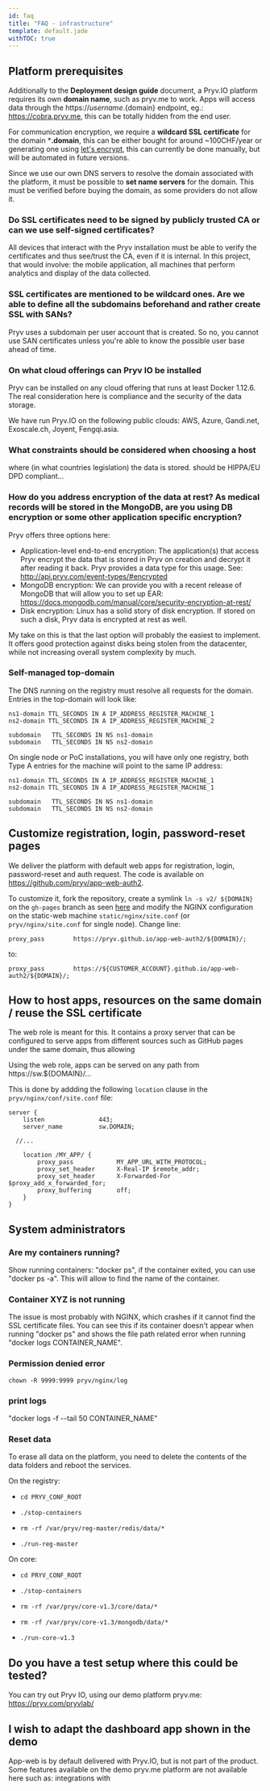 ```yaml
---
id: faq
title: "FAQ - infrastructure"
template: default.jade
withTOC: true
---
```


## Platform prerequisites

Additionally to the **Deployment design guide** document, a Pryv.IO platform requires its own **domain name**, such as pryv.me to work. Apps will access data through the https://${username}.${domain} endpoint, eg.: https://cobra.pryv.me, this can be totally hidden from the end user.

For communication encryption, we require a **wildcard SSL certificate** for the domain ***.domain**, this can be either bought for around ~100CHF/year or generating one using [let's encrypt](https://letsencrypt.org/), this can currently be done manually, but will be automated in future versions.

Since we use our own DNS servers to resolve the domain associated with the platform, it must be possible to **set name servers** for the domain. This must be verified before buying the domain, as some providers do not allow it.

### Do SSL certificates need to be signed by publicly trusted CA or can we use self-signed certificates?

All devices that interact with the Pryv installation must be able to verify the certificates and thus see/trust the CA, even if it is internal. In this project, that would involve: the mobile application, all machines that perform analytics and display of the data collected.

### SSL certificates are mentioned to be wildcard ones. Are we able to define all the subdomains beforehand and rather create SSL with SANs?

Pryv uses a subdomain per user account that is created. So no, you cannot use SAN certificates unless you're able to know the possible user base ahead of time.

### On what cloud offerings can Pryv IO be installed

Pryv can be installed on any cloud offering that runs at least Docker 1.12.6. The real consideration here is compliance and the security of the data storage.

We have run Pryv.IO on the following public clouds: AWS, Azure, Gandi.net, Exoscale.ch, Joyent, Fengqi.asia.

### What constraints should be considered when choosing a host

where (in what countries legislation) the data is stored. should be HIPPA/EU DPD compliant…

### How do you address encryption of the data at rest? As medical records will be stored in the MongoDB, are you using DB encryption or some other application specific encryption?

Pryv offers three options here:

- Application-level end-to-end encryption: The application(s) that access Pryv encrypt the data that is stored in Pryv on creation and decrypt it after reading it back. Pryv provides a data type for this usage. See: <http://api.pryv.com/event-types/#encrypted>
- MongoDB encryption: We can provide you with a recent release of MongoDB that will allow you to set up EAR: <https://docs.mongodb.com/manual/core/security-encryption-at-rest/>
- Disk encryption: Linux has a solid story of disk encryption. If stored on such a disk, Pryv data is encrypted at rest as well.

My take on this is that the last option will probably the easiest to implement. It offers good protection against disks being stolen from the datacenter, while not increasing overall system complexity by much.

### Self-managed top-domain

The DNS running on the registry must resolve all requests for the domain. Entries in the top-domain will look like:

```
ns1-domain TTL_SECONDS IN A IP_ADDRESS_REGISTER_MACHINE_1
ns2-domain TTL_SECONDS IN A IP_ADDRESS_REGISTER_MACHINE_2

subdomain	TTL_SECONDS IN NS ns1-domain
subdomain	TTL_SECONDS IN NS ns2-domain
```

On single node or PoC installations, you will have only one registry, both Type A entries for the machine will point to the same IP address:

```
ns1-domain TTL_SECONDS IN A IP_ADDRESS_REGISTER_MACHINE_1
ns2-domain TTL_SECONDS IN A IP_ADDRESS_REGISTER_MACHINE_1

subdomain	TTL_SECONDS IN NS ns1-domain
subdomain	TTL_SECONDS IN NS ns2-domain
```

## Customize registration, login, password-reset pages

We deliver the platform with default web apps for registration, login, password-reset and auth request. The code is available on https://github.com/pryv/app-web-auth2.

To customize it, fork the repository, create a symlink `ln -s v2/ ${DOMAIN}` on the `gh-pages` branch as seen [here](https://github.com/pryv/app-web-auth2/tree/gh-pages) and modify the NGINX configuration on the static-web machine `static/nginx/site.conf` (or `pryv/nginx/site.conf` for single node). Change line:

```
proxy_pass        https://pryv.github.io/app-web-auth2/${DOMAIN}/;
```

to:

```
proxy_pass        https://${CUSTOMER_ACCOUNT}.github.io/app-web-auth2/${DOMAIN}/;
```

## How to host apps, resources on the same domain / reuse the SSL certificate

The web role is meant for this. It contains a proxy server that can be configured to serve apps from different sources such as GitHub pages under the same domain, thus allowing 

Using the web role, apps can be served on any path from https://sw.${DOMAIN}/...

This is done by addding the following `location` clause in the `pryv/nginx/conf/site.conf` file:

```
server {
 	listen               443;
 	server_name          sw.DOMAIN;
  
  //...
  
	location /MY_APP/ {
    	proxy_pass            MY_APP_URL_WITH_PROTOCOL;
    	proxy_set_header      X-Real-IP $remote_addr;
    	proxy_set_header      X-Forwarded-For $proxy_add_x_forwarded_for;
    	proxy_buffering       off;
  	}
}
```

## System administrators

### Are my containers running?

Show running containers: "docker ps", if the container exited, you can use "docker ps -a". This will allow to find the name of the container.

### Container XYZ is not running

The issue is most probably with NGINX, which crashes if it cannot find the SSL certificate files. You can see this if its container doesn't appear when running "docker ps" and shows the file path related error when running "docker logs CONTAINER_NAME".

### Permission denied error

`chown -R 9999:9999 pryv/nginx/log`

### print logs

"docker logs -f --tail 50 CONTAINER_NAME"

### Reset data

To erase all data on the platform, you need to delete the contents of the data folders and reboot the services.

On the registry:

- `cd PRYV_CONF_ROOT`

- `./stop-containers`
- `rm -rf /var/pryv/reg-master/redis/data/*`
- `./run-reg-master`

On core:

- `cd PRYV_CONF_ROOT`

- `./stop-containers`
- `rm -rf /var/pryv/core-v1.3/core/data/*`
- `rm -rf /var/pryv/core-v1.3/mongodb/data/*`
- `./run-core-v1.3`

## Do you have a test setup where this could be tested?

You can try out Pryv IO, using our demo platform pryv.me: https://pryv.com/pryvlab/

## I wish to adapt the dashboard app shown in the demo

App-web is by default delivered with Pryv.IO, but is not part of the product. Some features available on the demo pryv.me platform are not available here such as: integrations with 